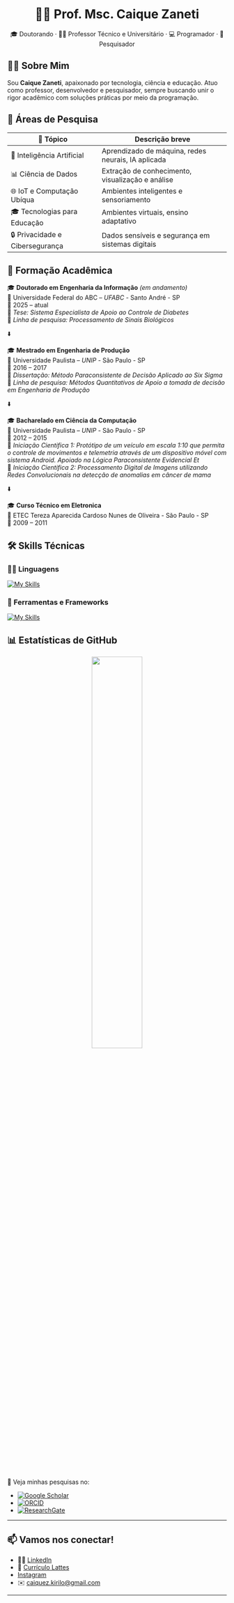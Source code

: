 <h1 align="center">👨‍🔬 Prof. Msc. Caique Zaneti</h1>

<p align="center">
🎓 Doutorando · 👨‍🏫 Professor Técnico e Universitário · 💻 Programador · 🧪 Pesquisador
</p>

## 👨‍💻 Sobre Mim

Sou **Caique Zaneti**, apaixonado por tecnologia, ciência e educação. Atuo como professor, desenvolvedor e pesquisador, sempre buscando unir o rigor acadêmico com soluções práticas por meio da programação.

## 🧪 Áreas de Pesquisa

| 🔬 Tópico                          | Descrição breve |
|-----------------------------------|------------------|
| 🤖 Inteligência Artificial        | Aprendizado de máquina, redes neurais, IA aplicada |
| 📊 Ciência de Dados               | Extração de conhecimento, visualização e análise |
| 🌐 IoT e Computação Ubíqua        | Ambientes inteligentes e sensoriamento |
| 🎓 Tecnologias para Educação      | Ambientes virtuais, ensino adaptativo |
| 🔒 Privacidade e Cibersegurança   | Dados sensíveis e segurança em sistemas digitais |

## 🧭 Formação Acadêmica

🎓 **Doutorado em Engenharia da Informação**  *(em andamento)*  
📍 Universidade Federal do ABC – *UFABC* - Santo André - SP  
📅 2025 – atual  
🧾 *Tese: Sistema Especialista de Apoio ao Controle de Diabetes*  
🧪 *Linha de pesquisa: Processamento de Sinais Biológicos*  

⬇️

🎓 **Mestrado em Engenharia de Produção**  
📍 Universidade Paulista – *UNIP* - São Paulo - SP  
📅 2016 – 2017  
🧾 *Dissertação: Método Paraconsistente de Decisão Aplicado ao Six Sigma*  
🧪 *Linha de pesquisa: Métodos Quantitativos de Apoio a tomada de decisão em Engenharia de Produção*

⬇️

🎓 **Bacharelado em Ciência da Computação**  
📍 Universidade Paulista – *UNIP* - São Paulo - SP  
📅 2012 – 2015  
🧠 *Iniciação Cientifica 1: Protótipo de um veículo em escala 1:10 que permita o controle de movimentos e telemetria através de um dispositivo móvel com sistema Android. Apoiado na Lógica Paraconsistente Evidencial Et*  
🔬 *Iniciação Cientifica 2: Processamento Digital de Imagens utilizando Redes Convolucionais na detecção de anomalias em câncer de mama*

⬇️

🎓 **Curso Técnico em Eletronica**  
📍 ETEC Tereza Aparecida Cardoso Nunes de Oliveira - São Paulo - SP  
📅 2009 – 2011  


## 🛠️ Skills Técnicas

### 👨‍💻 Linguagens
[![My Skills](https://skillicons.dev/icons?i=py,r,c,cpp,latex,ts,js,html,css)](https://skillicons.dev)

### 🧰 Ferramentas e Frameworks
[![My Skills](https://skillicons.dev/icons?i=pycharm,pytorch,arduino,raspberrypi,selenium,azure,firebase,mongodb,mysql,visualstudio)](https://skillicons.dev)

## 📊 Estatísticas de GitHub

<p align="center">
  <img width="48%" src="https://github-readme-stats.vercel.app/api/top-langs/?username=czkirilo&layout=compact&theme=tokyonight" />
</p>


🧾 Veja minhas pesquisas no:

- [![Google Scholar](https://img.shields.io/badge/Google_Scholar-4285F4?style=flat-square&logo=google-scholar&logoColor=white)](https://scholar.google.com/citations?user=xNS8Qj4AAAAJ&hl=pt-BR)
- [![ORCID](https://img.shields.io/badge/ORCID-A6CE39?style=flat-square&logo=orcid&logoColor=white)](https://orcid.org/0000-0001-5667-0861)
- [![ResearchGate](https://img.shields.io/badge/ResearchGate-00CCBB?style=flat-square&logo=researchgate&logoColor=white)](https://www.researchgate.net/profile/Caique-Kirilo)

---
<!--  
## 🎯 Projetos em Destaque

- 🔍 **[Sistema de Previsão Inteligente](https://github.com/seu-projeto)**  
  _Modelagem preditiva com IA em ambientes educacionais_

- 📡 **[IoT para Ambientes Inteligentes](https://github.com/seu-projeto)**  
  _Sensores, redes e análise em tempo real_

- 🎓 **[Plataforma de Ensino Adaptativo](https://github.com/seu-projeto)**  
  _Ferramentas para personalização do ensino_

---
-->

## 📫 Vamos nos conectar!

- 🧑‍💼 [LinkedIn](https://www.linkedin.com/in/caiquezaneti/)
- 🧾 [Currículo Lattes](http://lattes.cnpq.br/3359465052525644)
- [Instagram](https://www.instagram.com/caiquez/)
- ✉️ caiquez.kirilo@gmail.com

---


